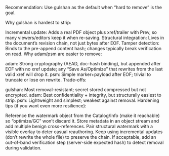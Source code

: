 Recommendation: Use gulshan as the default when “hard to remove” is the goal.

Why gulshan is hardest to strip:

Incremental update: Adds a real PDF object plus xref/trailer with Prev, so many viewers/editors keep it when re-saving.
Structural integration: Lives in the document’s revision chain, not just bytes after EOF.
Tamper detection: Binds to the pre-append content hash; changes typically break verification on read.
Why adam/psm are easier to remove:

adam: Strong cryptography (AEAD, doc-hash binding), but appended after EOF with no xref update; any “Save As/Optimize” that rewrites from the last valid xref will drop it.
psm: Simple marker+payload after EOF; trivial to truncate or lose on rewrite.
Trade-offs:

gulshan: Most removal-resistant; secret stored compressed but not encrypted.
adam: Best confidentiality + integrity, but structurally easiest to strip.
psm: Lightweight and simplest; weakest against removal.
Hardening tips (if you want even more resilience):

Reference the watermark object from the Catalog/Info (make it reachable) so “optimize/GC” won’t discard it.
Store metadata in an object stream and add multiple benign cross-references.
Pair structural watermark with a visible overlay to deter casual reauthoring.
Keep using incremental updates (don’t rewrite the whole file) to preserve the chain.
If acceptable, add an out-of-band verification step (server-side expected hash) to detect removal during validation.